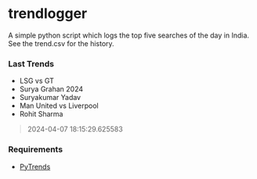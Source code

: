 # trendlogger
A simple python script which logs the top five searches of the day in India.<br>See the trend.csv for the history.<br>

<!-- Last Trends -->
### Last Trends
* LSG vs GT
* Surya Grahan 2024
* Suryakumar Yadav
* Man United vs Liverpool
* Rohit Sharma
> 2024-04-07 18:15:29.625583

<!-- Requirements -->
### Requirements
* [PyTrends](https://github.com/dreyco676/pytrends)
